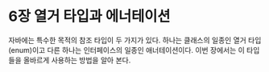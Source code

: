 <h1>6장 열거 타입과 에너테이션</h1>

자바에는 특수한 목적의 참조 타입이 두 가지가 있다. 하나는 클래스의 일종인 열거 타입(enum)이고 다른 하나는 인터페이스의 일종인 애너테이션이다. 이번 장에서는 이 타입들을 올바르게 사용하는 방법을 알아 본다.
